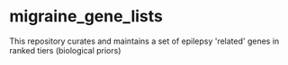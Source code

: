 # migraine_gene_lists
This repository curates and maintains a set of epilepsy 'related' genes in ranked tiers (biological priors)
